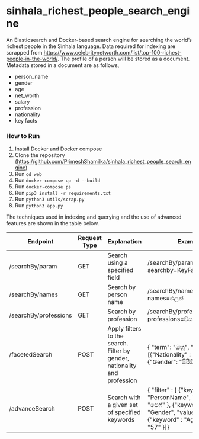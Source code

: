 # sinhala_richest_people_search_engine

An Elasticsearch and Docker-based search engine for searching the world’s richest people in the Sinhala language. Data required for indexing are scrapped from https://www.celebritynetworth.com/list/top-100-richest-people-in-the-world/. The profile of a person will be stored as a document. Metadata stored in a document are as follows, 

- person_name
- gender
- age
- net_worth
- salary
- profession
- nationality 
- key facts


### How to Run 
1. Install Docker and Docker compose </br>
2. Clone the repository (https://github.com/PrimeshShamilka/sinhala_richest_people_search_engine) </br>
3. Run ```cd web``` </br>
4. Run ```docker-compose up -d --build``` </br>
5. Run ```docker-compose ps``` </br>
6. Run ```pip3 install -r requirements.txt``` </br>
7. Run ```python3 utils/scrap.py``` </br>
8. Run ```python3 app.py``` </br>

The techniques used in indexing and querying and the use of advanced features are shown in the table below. 

| Endpoint  | Request Type | Explanation | Example |
| ------------- | ------------- | ------------- | ------------- |
| /searchBy/param  | GET | Search using a specified field | /searchBy/param?searchby=KeyFacts&term=ඔහු |
| /searchBy/names  | GET  | Search by person name | /searchBy/names?names=එලන් |
| /searchBy/professions | GET | Search by profession | /searchBy/professions?professions=ව්යවසායකයා |
| /facetedSearch | POST | Apply filters to the search. Filter by gender, nationality and profession | { "term": "ඔහු", "filter" : [{"Nationality" : "දකුණු"}, {"Gender": "පිරිමි"}]} |
| /advanceSearch | POST | Search with a given set of specified keywords | { "filter" : [ {"keyword" : "PersonName", "value": "ජෙෆ්" }, {"keyword" : "Gender", "value": "පිරිමි" }, {"keyword" : "Age", "value": "57" }]} |

